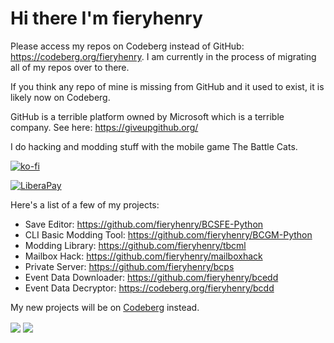 # Hi there I'm fieryhenry

Please access my repos on Codeberg instead of GitHub: <https://codeberg.org/fieryhenry>. I am currently in the process of migrating all of my repos over to there.

If you think any repo of mine is missing from GitHub and it used to exist, it is likely now on Codeberg.

GitHub is a terrible platform owned by Microsoft which is a terrible company. See here: <https://giveupgithub.org/>

I do hacking and modding stuff with the mobile game The Battle Cats.

[![ko-fi](https://ko-fi.com/img/githubbutton_sm.svg)](https://ko-fi.com/M4M53M4MN)

[![LiberaPay](https://liberapay.com/assets/widgets/donate.svg)](https://liberapay.com/fieryhenry/donate)

Here's a list of a few of my projects:
- Save Editor: <https://github.com/fieryhenry/BCSFE-Python>
- CLI Basic Modding Tool: <https://github.com/fieryhenry/BCGM-Python>
- Modding Library: <https://github.com/fieryhenry/tbcml>
- Mailbox Hack: <https://github.com/fieryhenry/mailboxhack>
- Private Server: <https://github.com/fieryhenry/bcps>
- Event Data Downloader: <https://github.com/fieryhenry/bcedd>
- Event Data Decryptor: <https://codeberg.org/fieryhenry/bcdd>

My new projects will be on [Codeberg](https://codeberg.org/fieryhenry) instead.

<img align="center" src="https://github-readme-stats.vercel.app/api/pin/?username=fieryhenry&repo=BCSFE-Python&theme=dark&show_owner=true" />
<img align="center" src="https://github-readme-stats.vercel.app/api/wakatime?username=fieryhenry&theme=dark&layout=compact&langs_count=5" />
